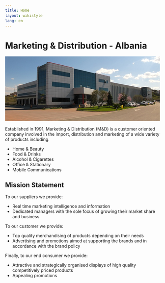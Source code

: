 ```yaml
---
title: Home
layout: wikistyle
lang: en
---
```


Marketing &amp; Distribution - Albania
======================================


<div style="text-align: center;"><img class="border" src="images/MD-offices.jpg" alt="M&amp;D Headquarters" /></div>

Established in 1991, Marketing &amp; Distribution (M&amp;D) is a customer oriented company involved in the import, distribution and marketing of a wide variety of products including:

* Home &amp; Beauty
* Food &amp; Drinks
* Alcohol &amp; Cigarettes
* Office &amp; Stationary
* Mobile Communications


Mission Statement
-----------------
To our suppliers we provide:
* Real time marketing intelligence and information
* Dedicated managers with the sole focus of growing their market share and business

To our customer we provide:
* Top quality merchandising of products depending on their needs
* Advertising and promotions aimed at supporting the brands and in accordance with the brand policy

Finally, to our end consumer we provide:
* Attractive and strategically organised displays of high quality competitively priced products
* Appealing promotions

